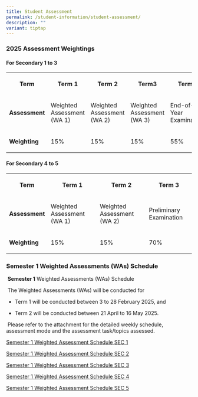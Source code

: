 ```yaml
---
title: Student Assessment
permalink: /student-information/student-assessment/
description: ""
variant: tiptap
---
```

<h3>2025 Assessment Weightings</h3>
<h4>For Secondary 1 to 3</h4>
<table style="minWidth: 125px">
<colgroup>
<col>
<col>
<col>
<col>
<col>
</colgroup>
<tbody>
<tr>
<th rowspan="1" colspan="1">
<p><strong>Term</strong>
</p>
</th>
<th rowspan="1" colspan="1">
<p>Term 1</p>
</th>
<th rowspan="1" colspan="1">
<p>Term 2</p>
</th>
<th rowspan="1" colspan="1">
<p>Term3</p>
</th>
<th rowspan="1" colspan="1">
<p>Term4</p>
</th>
</tr>
<tr>
<td rowspan="1" colspan="1">
<p><strong>Assessment</strong>
</p>
</td>
<td rowspan="1" colspan="1">
<p>Weighted Assessment (WA 1)</p>
</td>
<td rowspan="1" colspan="1">
<p>Weighted Assessment (WA 2)</p>
</td>
<td rowspan="1" colspan="1">
<p>Weighted Assessment (WA 3)</p>
</td>
<td rowspan="1" colspan="1">
<p>End-of-Year Examination</p>
</td>
</tr>
<tr>
<td rowspan="1" colspan="1">
<p><strong>Weighting</strong>
</p>
</td>
<td rowspan="1" colspan="1">
<p>15%</p>
</td>
<td rowspan="1" colspan="1">
<p>15%</p>
</td>
<td rowspan="1" colspan="1">
<p>15%</p>
</td>
<td rowspan="1" colspan="1">
<p>55%</p>
</td>
</tr>
</tbody>
</table>
<h4>For Secondary 4 to 5</h4>
<table style="minWidth: 100px">
<colgroup>
<col>
<col>
<col>
<col>
</colgroup>
<tbody>
<tr>
<th rowspan="1" colspan="1">
<p><strong>Term</strong>
</p>
</th>
<th rowspan="1" colspan="1">
<p>Term 1</p>
</th>
<th rowspan="1" colspan="1">
<p>Term 2</p>
</th>
<th rowspan="1" colspan="1">
<p>Term 3</p>
</th>
</tr>
<tr>
<td rowspan="1" colspan="1">
<p><strong>Assessment</strong>
</p>
</td>
<td rowspan="1" colspan="1">
<p>Weighted Assessment (WA 1)</p>
</td>
<td rowspan="1" colspan="1">
<p>Weighted Assessment (WA 2)</p>
</td>
<td rowspan="1" colspan="1">
<p>Preliminary Examination</p>
</td>
</tr>
<tr>
<td rowspan="1" colspan="1">
<p><strong>Weighting</strong>
</p>
</td>
<td rowspan="1" colspan="1">
<p>15%</p>
</td>
<td rowspan="1" colspan="1">
<p>15%</p>
</td>
<td rowspan="1" colspan="1">
<p>70%</p>
</td>
</tr>
</tbody>
</table>
<p></p>
<h3>Semester 1 Weighted Assessments (WAs) Schedule</h3>
<p>&nbsp;<strong>Semester 1</strong> Weighted Assessments (WAs) Schedule</p>
<p>&nbsp;The Weighted Assessments (WAs) will be conducted for</p>
<ul data-tight="true" class="tight">
<li>
<p>Term 1 will be conducted between 3 to 28 February 2025, and</p>
</li>
<li>
<p>Term 2 will be conducted between 21 April to 16 May 2025.</p>
</li>
</ul>
<p>&nbsp;Please refer to the attachment for the detailed weekly schedule,
assessment mode and the assessment task/topics assessed.</p>
<p></p>
<p><a href="/files/Assessment Matters/2025_Semester_1_Weighted_Assessment_Schedule_SEC_1.pdf" rel="noopener nofollow" target="_blank">Semester 1 Weighted Assessment Schedule SEC 1</a>
</p>
<p><a href="/files/Assessment Matters/2025_Semester_1_Weighted_Assessment_Schedule_SEC_2.pdf" rel="noopener nofollow" target="_blank">Semester 1 Weighted Assessment Schedule SEC 2</a>
</p>
<p><a href="/files/Assessment Matters/2025_Semester_1_Weighted_Assessment_Schedule_SEC_3.pdf" rel="noopener nofollow" target="_blank">Semester 1 Weighted Assessment Schedule SEC 3</a>
</p>
<p><a href="/files/Assessment Matters/2025_Semester_1_Weighted_Assessment_Schedule_SEC_4.pdf" rel="noopener nofollow" target="_blank">Semester 1 Weighted Assessment Schedule SEC 4</a>
</p>
<p><a href="/files/Assessment Matters/2025_Semester_1_Weighted_Assessment_Schedule_SEC_5.pdf" rel="noopener nofollow" target="_blank">Semester 1 Weighted Assessment Schedule SEC 5</a>
</p>
<p></p>
<p></p>
<p></p>
<p>
<br>
</p>
<p></p>